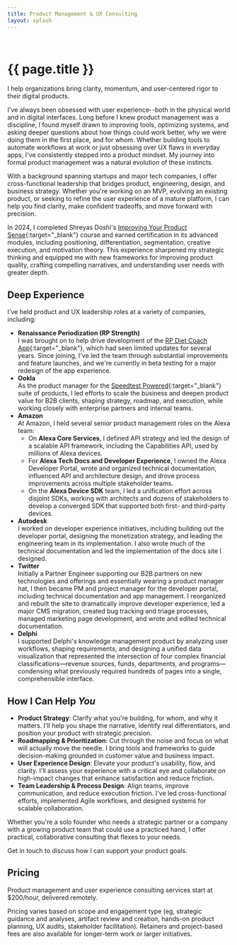 ```yaml
---
title: Product Management & UX Consulting
layout: splash
---
```


<br />

# {{ page.title }}

I help organizations bring clarity, momentum, and user-centered rigor to their digital products.

I've always been obsessed with user experience--both in the physical world and in digital interfaces. Long before I knew product management was a discipline, I found myself drawn to improving tools, optimizing systems, and asking deeper questions about how things could work better, why we were doing them in the first place, and for whom. Whether building tools to automate workflows at work or just obsessing over UX flaws in everyday apps, I've consistently stepped into a product mindset. My journey into formal product management was a natural evolution of these instincts.

With a background spanning startups and major tech companies, I offer cross-functional leadership that bridges product, engineering, design, and business strategy. Whether you're working on an MVP, evolving an existing product, or seeking to refine the user experience of a mature platform, I can help you find clarity, make confident tradeoffs, and move forward with precision.

In 2024, I completed Shreyas Doshi's [Improving Your Product Sense](https://maven.com/shreyas-doshi/product-sense){:target="&lowbar;blank"} course and earned certification in its advanced modules, including positioning, differentiation, segmentation, creative execution, and motivation theory. This experience sharpened my strategic thinking and equipped me with new frameworks for improving product quality, crafting compelling narratives, and understanding user needs with greater depth.

## Deep Experience

I've held product and UX leadership roles at a variety of companies, including:

* **Renaissance Periodization (RP Strength)**<br />I was brought on to help drive development of the [RP Diet Coach App](https://rpstrength.com/pages/diet-coach-app){:target="&lowbar;blank"}, which had seen limited updates for several years. Since joining, I've led the team through substantial improvements and feature launches, and we're currently in beta testing for a major redesign of the app experience.
* **Ookla**<br />As the product manager for the [Speedtest Powered](https://www.ookla.com/speedtest-powered){:target="&lowbar;blank"} suite of products, I led efforts to scale the business and deepen product value for B2B clients, shaping strategy, roadmap, and execution, while working closely with enterprise partners and internal teams.
* **Amazon**<br />At Amazon, I held several senior product management roles on the Alexa team:
  * On **Alexa Core Services**, I defined API strategy and led the design of a scalable API framework, including the Capabilities API, used by millions of Alexa devices.
  * For **Alexa Tech Docs and Developer Experience**, I owned the Alexa Developer Portal, wrote and organized technical documentation, influenced API and architecture design, and drove process improvements across multiple stakeholder teams.
  * On the **Alexa Device SDK** team, I led a unification effort across disjoint SDKs, working with architects and dozens of stakeholders to develop a converged SDK that supported both first- and third-party devices.
* **Autodesk**<br />I worked on developer experience initiatives, including building out the developer portal, designing the monetization strategy, and leading the engineering team in its implementation. I also wrote much of the technical documentation and led the implementation of the docs site I designed.
* **Twitter**<br />Initially a Partner Engineer supporting our B2B partners on new technologies and offerings and essentially wearing a product manager hat, I then became PM and project manager for the developer portal, including technical documentation and app management. I reorganized and rebuilt the site to dramatically improve developer experience, led a major CMS migration, created bug tracking and triage processes, managed marketing page development, and wrote and edited technical documentation.
* **Delphi**<br />I supported Delphi's knowledge management product by analyzing user workflows, shaping requirements, and designing a unified data visualization that represented the intersection of four complex financial classifications—revenue sources, funds, departments, and programs—condensing what previously required hundreds of pages into a single, comprehensible interface.

## How I Can Help _You_
* **Product Strategy**: Clarify what you're building, for whom, and why it matters. I'll help you shape the narrative, identify real differentiators, and position your product with strategic precision.
* **Roadmapping & Prioritization**: Cut through the noise and focus on what will actually move the needle. I bring tools and frameworks to guide decision-making grounded in customer value and business impact.
* **User Experience Design**: Elevate your product's usability, flow, and clarity. I'll assess your experience with a critical eye and collaborate on high-impact changes that enhance satisfaction and reduce friction.
* **Team Leadership & Process Design**: Align teams, improve communication, and reduce execution friction. I've led cross-functional efforts, implemented Agile workflows, and designed systems for scalable collaboration.

Whether you're a solo founder who needs a strategic partner or a company with a growing product team that could use a practiced hand, I offer practical, collaborative consulting that flexes to your needs.

Get in touch to discuss how I can support your product goals.

## Pricing

Product management and user experience consulting services start at $200/hour, delivered remotely.

Pricing varies based on scope and engagement type (eg, strategic guidance and analyses, artifact review and creation, hands-on product planning, UX audits, stakeholder facilitation). Retainers and project-based fees are also available for longer-term work or larger initiatives.





